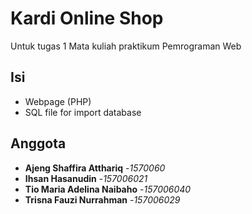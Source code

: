 # Kardi Online Shop 

Untuk tugas 1 Mata kuliah praktikum Pemrograman Web 

## Isi

* Webpage (PHP)
* SQL file for import database


## Anggota

* **Ajeng Shaffira Atthariq** -*1570060*
* **Ihsan Hasanudin** -*157006021*
* **Tio Maria Adelina Naibaho** -*157006040*
* **Trisna Fauzi Nurrahman** -*157006029*
